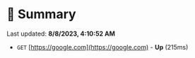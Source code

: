 # 📖 Summary
Last updated: **8/8/2023, 4:10:52 AM**

- `GET` [https://google.com](https://google.com) - **Up** (215ms)
